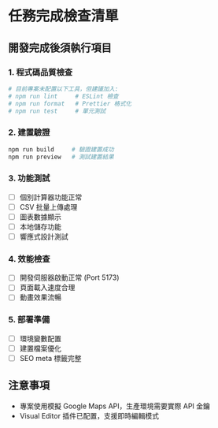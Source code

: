 # 任務完成檢查清單

## 開發完成後須執行項目

### 1. 程式碼品質檢查
```bash
# 目前專案未配置以下工具，但建議加入:
# npm run lint     # ESLint 檢查
# npm run format   # Prettier 格式化
# npm run test     # 單元測試
```

### 2. 建置驗證
```bash
npm run build     # 驗證建置成功
npm run preview   # 測試建置結果
```

### 3. 功能測試
- [ ] 個別計算器功能正常
- [ ] CSV 批量上傳處理
- [ ] 圖表數據顯示
- [ ] 本地儲存功能
- [ ] 響應式設計測試

### 4. 效能檢查
- [ ] 開發伺服器啟動正常 (Port 5173)
- [ ] 頁面載入速度合理
- [ ] 動畫效果流暢

### 5. 部署準備
- [ ] 環境變數配置
- [ ] 建置檔案優化
- [ ] SEO meta 標籤完整

## 注意事項
- 專案使用模擬 Google Maps API，生產環境需要實際 API 金鑰
- Visual Editor 插件已配置，支援即時編輯模式